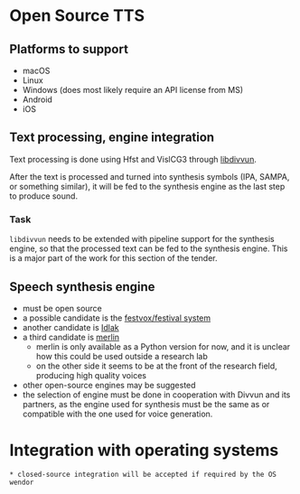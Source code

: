 # Open Source TTS

## Platforms to support

* macOS
* Linux
* Windows (does most likely require an API license from MS)
* Android
* iOS

## Text processing, engine integration

Text processing is done using Hfst and VislCG3 through
[libdivvun](https://github.com/divvun/libdivvun).

After the text is processed and turned into synthesis symbols (IPA, SAMPA, or
something similar), it will be fed to the synthesis engine as the last step to
produce sound.

### Task

`libdivvun` needs to be extended with pipeline support for the synthesis engine,
so that the processed text can be fed to the synthesis engine. This is a major
part of the work for this section of the tender.

## Speech synthesis engine

* must be open source
* a possible candidate is the [festvox/festival system](http://festvox.org/)
* another candidate is [Idlak](https://github.com/idlak/idlak)
* a third candidate is [merlin](https://github.com/CSTR-Edinburgh/merlin)
    * merlin is only available as a Python version for now, and it is unclear
      how this could be used outside a research lab
    * on the other side it seems to be at the front of the research field,
      producing high quality voices
* other open-source engines may be suggested
* the selection of engine must be done in cooperation with Divvun and its
  partners, as the engine used for synthesis must be the same as or compatible
  with the one used for voice generation.

# Integration with operating systems

    * closed-source integration will be accepted if required by the OS wendor
